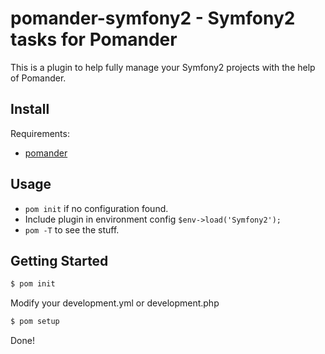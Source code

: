 pomander-symfony2 - Symfony2 tasks for Pomander
=================================================

This is a plugin to help fully manage your Symfony2 projects
with the help of Pomander.

Install
-------

Requirements:

- [pomander](https://github.com/tamagokun/pomander)

Usage
-----

* `pom init` if no configuration found.
* Include plugin in environment config `$env->load('Symfony2');`
* `pom -T` to see the stuff.

Getting Started
---------------

```bash
$ pom init
```

Modify your development.yml or development.php

```bash
$ pom setup
```

Done!